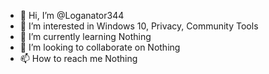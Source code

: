 - 👋 Hi, I’m @Loganator344
- 👀 I’m interested in Windows 10, Privacy, Community Tools
- 🌱 I’m currently learning Nothing
- 💞️ I’m looking to collaborate on Nothing
- 📫 How to reach me Nothing

<!---
Loganator344/Loganator344 is a ✨ special ✨ repository because its `README.md` (this file) appears on your GitHub profile.
You can click the Preview link to take a look at your changes.
--->
